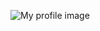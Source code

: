 ![My profile image](https://avatars3.githubusercontent.com/u/24992522?s=400&u=b9791d832e462f3f07dfdee7c1f59b0233304a24&v=4)
